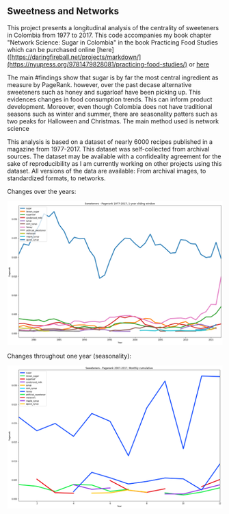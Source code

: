 ## Sweetness and Networks

This project presents a longitudinal analysis of the centrality of sweeteners in Colombia from 1977 to 2017. This code accompanies my book chapter "Network Science: Sugar in Colombia" in the book Practicing Food Studies which can be purchased online [here]([https://daringfireball.net/projects/markdown/](https://nyupress.org/9781479828081/practicing-food-studies/) or [here](https://www.amazon.com/Practicing-Food-Studies-Amy-Bentley/dp/1479828092)

The main #findings show that sugar is by far the most central ingredient as measure by PageRank. however, over the past decase alternative sweeteners such as honey and sugarloaf have been picking up. This evidences changes in food consumption trends. This can inform product development. Moreover, even though Colombia does not have traditional seasons such as winter and summer, there are seasonality patters such as two peaks for Halloween and Christmas. The main method used is network science

This analysis is based on a dataset of nearly 6000 recipes published in a magazine from 1977-2017. This dataset was self-collected from archival sources. The dataset may be available with a confideality agreement for the sake of reproducibility as I am currently working on other projects using this dataset. All versions of the data are available: From archival images, to standardized formats, to networks.

Changes over the years:

![png](output_12_1.png)

Changes throughout one year (seasonality):

![png](output_15_1.png)
